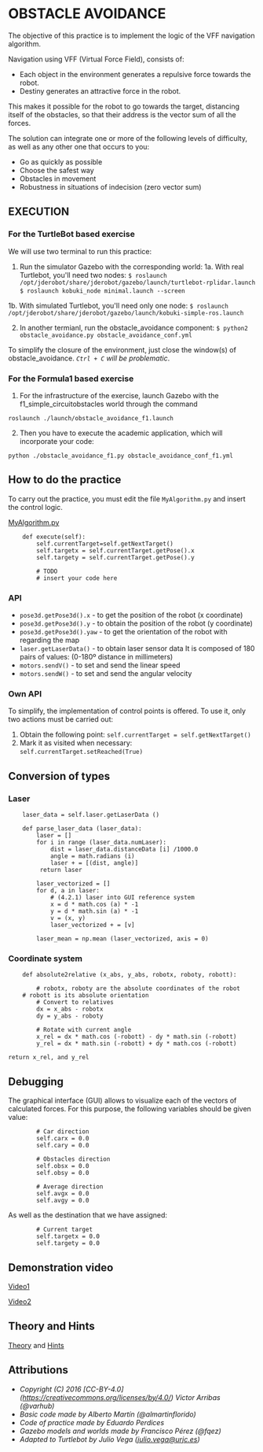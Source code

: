 # OBSTACLE AVOIDANCE

The objective of this practice is to implement the logic of the VFF navigation
algorithm.

Navigation using VFF (Virtual Force Field), consists of:
- Each object in the environment generates a repulsive force towards the robot.
- Destiny generates an attractive force in the robot.

This makes it possible for the robot to go towards the target, distancing itself
of the obstacles, so that their address is the vector sum of
all the forces.

The solution can integrate one or more of the following levels
of difficulty, as well as any other one that occurs to you:
* Go as quickly as possible
* Choose the safest way
* Obstacles in movement
* Robustness in situations of indecision (zero vector sum)

## EXECUTION

### For the TurtleBot based exercise
We will use two terminal to run this practice:

1. Run the simulator Gazebo with the corresponding world:
1a. With real Turtlebot, you'll need two nodes:
    `$ roslaunch /opt/jderobot/share/jderobot/gazebo/launch/turtlebot-rplidar.launch`
    `$ roslaunch kobuki_node minimal.launch --screen`

1b. With simulated Turtlebot, you'll need only one node:
    `$ roslaunch /opt/jderobot/share/jderobot/gazebo/launch/kobuki-simple-ros.launch`

2. In another termianl, run the obstacle_avoidance component:
    `$ python2 obstacle_avoidance.py obstacle_avoidance_conf.yml`

To simplify the closure of the environment, just close the
window(s) of obstacle_avoidance. *`Ctrl + C` will be problematic*.

### For the Formula1 based exercise

1. For the infrastructure of the exercise, launch Gazebo with the f1_simple_circuitobstacles world through the command 

```
roslaunch ./launch/obstacle_avoidance_f1.launch
```


2. Then you have to execute the academic application, which will incorporate your code:
```
python ./obstacle_avoidance_f1.py obstacle_avoidance_conf_f1.yml
```


## How to do the practice
To carry out the practice, you must edit the file `MyAlgorithm.py` and
insert the control logic.

[MyAlgorithm.py](MyAlgorithm.py#L121)
```
    def execute(self):
        self.currentTarget=self.getNextTarget()
        self.targetx = self.currentTarget.getPose().x
        self.targety = self.currentTarget.getPose().y

        # TODO
        # insert your code here
```

### API
* `pose3d.getPose3d().x` - to get the position of the robot (x coordinate)
* `pose3d.getPose3d().y` - to obtain the position of the robot (y coordinate)
* `pose3d.getPose3d().yaw` - to get the orientation of the robot with
  regarding the map
* `laser.getLaserData()` - to obtain laser sensor data
  It is composed of 180 pairs of values: (0-180º distance in millimeters)
* `motors.sendV()` - to set and send the linear speed
* `motors.sendW()` - to set and send the angular velocity

### Own API
To simplify, the implementation of control points is offered.
To use it, only two actions must be carried out:
1. Obtain the following point:
   `self.currentTarget = self.getNextTarget()`
2. Mark it as visited when necessary:
   `self.currentTarget.setReached(True)`


## Conversion of types

### Laser

```
    laser_data = self.laser.getLaserData ()

    def parse_laser_data (laser_data):
        laser = []
        for i in range (laser_data.numLaser):
            dist = laser_data.distanceData [i] /1000.0
            angle = math.radians (i)
            laser + = [(dist, angle)]
         return laser
```

```
        laser_vectorized = []
        for d, a in laser:
            # (4.2.1) laser into GUI reference system
            x = d * math.cos (a) * -1
            y = d * math.sin (a) * -1
            v = (x, y)
            laser_vectorized + = [v]

        laser_mean = np.mean (laser_vectorized, axis = 0)
```

### Coordinate system
```
    def absolute2relative (x_abs, y_abs, robotx, roboty, robott):
    
        # robotx, roboty are the absolute coordinates of the robot
	# robott is its absolute orientation
        # Convert to relatives
        dx = x_abs - robotx
        dy = y_abs - roboty

        # Rotate with current angle
        x_rel = dx * math.cos (-robott) - dy * math.sin (-robott)
        y_rel = dx * math.sin (-robott) + dy * math.cos (-robott)

return x_rel, and y_rel
```


## Debugging
The graphical interface (GUI) allows to visualize each of the vectors of
calculated forces. For this purpose, the following variables should be given 
value:
```
        # Car direction
        self.carx = 0.0
        self.cary = 0.0

        # Obstacles direction
        self.obsx = 0.0
        self.obsy = 0.0

        # Average direction
        self.avgx = 0.0
        self.avgy = 0.0
```

As well as the destination that we have assigned:
```
        # Current target
        self.targetx = 0.0
        self.targety = 0.0
```

## Demonstration video
[Video1](https://www.youtube.com/watch?v=5SVkvfKPi_s)

[Video2](https://www.youtube.com/watch?v=MtxzNFUYPKo)

## Theory and Hints
[Theory](THEORY.md) and [Hints](HINTS.md)

## Attributions

* *Copyright (C) 2016 [CC-BY-4.0] (https://creativecommons.org/licenses/by/4.0/) Victor Arribas (@varhub)*
* *Basic code made by Alberto Martín (@almartinflorido)*
* *Code of practice made by Eduardo Perdices*
* *Gazebo models and worlds made by Francisco Pérez (@fqez)*
* *Adapted to Turtlebot by Julio Vega (julio.vega@urjc.es)*

